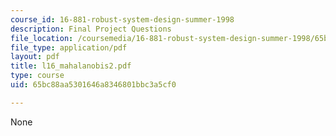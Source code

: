 ```yaml
---
course_id: 16-881-robust-system-design-summer-1998
description: Final Project Questions
file_location: /coursemedia/16-881-robust-system-design-summer-1998/65bc88aa5301646a8346801bbc3a5cf0_l16_mahalanobis2.pdf
file_type: application/pdf
layout: pdf
title: l16_mahalanobis2.pdf
type: course
uid: 65bc88aa5301646a8346801bbc3a5cf0

---
```

None